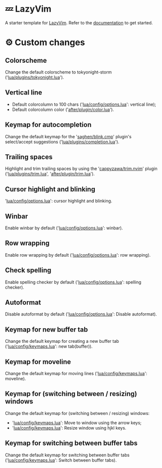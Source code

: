 # 💤 LazyVim

A starter template for [LazyVim](https://github.com/LazyVim/LazyVim).
Refer to the [documentation](https://lazyvim.github.io/installation) to get started.


# ⚙️ Custom changes

## Colorscheme
Change the default colorscheme to tokyonight-storm
('[lua/plugins/tokyonight.lua](lua/plugins/tokyonight.lua)').

## Vertical line
- Default colorcolumn to 100 chars
('[lua/config/options.lua](https://github.com/fulld0s/lazyvim/blob/cf1be585c94d1950da3bf15b8275f63e84e65937/lua/config/options.lua#L5)': vertical line);
- Default colorcolumn color ('[after/plugin/color.lua](after/plugin/color.lua)').

## Keymap for autocompletion
Change the default keymap for the '[saghen/blink.cmp](https://github.com/Saghen/blink.cmp)' plugin's select/accept suggestions
('[lua/plugins/completion.lua](lua/plugins/completion.lua)').

## Trailing spaces
Highlight and trim trailing spaces by using the '[cappyzawa/trim.nvim](https://github.com/cappyzawa/trim.nvim)' plugin
('[lua/plugins/trim.lua](lua/plugins/trim.lua)', '[after/plugin/trim.lua](after/plugin/trim.lua)').

## Cursor highlight and blinking
'[lua/config/options.lua](https://github.com/fulld0s/lazyvim/blob/cf1be585c94d1950da3bf15b8275f63e84e65937/lua/config/options.lua#L8)': cursor highlight and blinking.

## Winbar
Enable winbar by default
('[lua/config/options.lua](https://github.com/fulld0s/lazyvim/blob/cf1be585c94d1950da3bf15b8275f63e84e65937/lua/config/options.lua#L16)': winbar).

## Row wrapping
Enable row wrapping by default
('[lua/config/options.lua](https://github.com/fulld0s/lazyvim/blob/cf1be585c94d1950da3bf15b8275f63e84e65937/lua/config/options.lua#L19)': row wrapping).

## Check spelling
Enable spelling checker by default
('[lua/config/options.lua](https://github.com/fulld0s/lazyvim/blob/cf1be585c94d1950da3bf15b8275f63e84e65937/lua/config/options.lua#L22)': spelling checker).

## Autoformat
Disable autoformat by default
('[lua/config/options.lua](https://github.com/fulld0s/lazyvim/blob/cf1be585c94d1950da3bf15b8275f63e84e65937/lua/config/options.lua#L25)': Disable autoformat).

## Keymap for new buffer tab
Change the default keymap for creating a new buffer tab
('[lua/config/keymaps.lua](https://github.com/fulld0s/lazyvim/blob/cf1be585c94d1950da3bf15b8275f63e84e65937/lua/config/keymaps.lua#L5C4-L5C19)': new tab(buffer)).

## Keymap for moveline
Change the default keymap for moving lines
('[lua/config/keymaps.lua](https://github.com/fulld0s/lazyvim/blob/cf1be585c94d1950da3bf15b8275f63e84e65937/lua/config/keymaps.lua#L8)': moveline).

## Keymap for (switching between / resizing) windows
Change the default keymap for (switching between / resizing) windows:
- '[lua/config/keymaps.lua](https://github.com/fulld0s/lazyvim/blob/cf1be585c94d1950da3bf15b8275f63e84e65937/lua/config/keymaps.lua#L15)': Move to window using the <ctrl> arrow keys;
- '[lua/config/keymaps.lua](https://github.com/fulld0s/lazyvim/blob/cf1be585c94d1950da3bf15b8275f63e84e65937/lua/config/keymaps.lua#L21)': Resize window using <ctrl> hjkl keys.

## Keymap for switching between buffer tabs
Change the default keymap for switching between buffer tabs
('[lua/config/keymaps.lua](https://github.com/fulld0s/lazyvim/blob/cf1be585c94d1950da3bf15b8275f63e84e65937/lua/config/keymaps.lua#L27)': Switch between buffer tabs).

